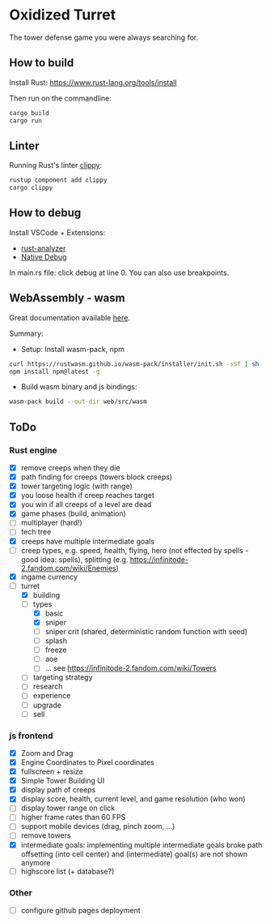 # Oxidized Turret

The tower defense game you were always searching for.

## How to build

Install Rust: https://www.rust-lang.org/tools/install

Then run on the commandline:

```bash
cargo build
cargo run
```

## Linter

Running Rust's linter [clippy](https://github.com/rust-lang/rust-clippy):
```bash
rustup component add clippy
cargo clippy
```

## How to debug

Install VSCode + Extensions:

- [rust-analyzer](https://marketplace.visualstudio.com/items?itemName=rust-lang.rust-analyzer)
- [Native Debug](https://marketplace.visualstudio.com/items?itemName=webfreak.debug)

In main.rs file: click debug at line 0. You can also use breakpoints.

## WebAssembly - wasm

Great documentation available [here](https://rustwasm.github.io/docs/book/game-of-life/introduction.html).

Summary:

- Setup: Install wasm-pack, npm

```bash
curl https://rustwasm.github.io/wasm-pack/installer/init.sh -sSf | sh
npm install npm@latest -g
```

- Build wasm binary and js bindings:

```bash
wasm-pack build --out-dir web/src/wasm
```

## ToDo

### Rust engine

- [x] remove creeps when they die
- [x] path finding for creeps (towers block creeps)
- [x] tower targeting logic (with range)
- [x] you loose health if creep reaches target
- [x] you win if all creeps of a level are dead
- [x] game phases (build, animation)
- [ ] multiplayer (hard!)
- [ ] tech tree
- [x] creeps have multiple intermediate goals
- [ ] creep types, e.g. speed, health, flying, hero (not effected by spells - good idea: spells), splitting (e.g. https://infinitode-2.fandom.com/wiki/Enemies)
- [x] ingame currency
- [ ] turret
  - [x] building
  - [ ] types
    - [x] basic
    - [x] sniper
    - [ ] sniper crit (shared, deterministic random function with seed)
    - [ ] splash
    - [ ] freeze
    - [ ] aoe
    - [ ] ... see https://infinitode-2.fandom.com/wiki/Towers
  - [ ] targeting strategy
  - [ ] research
  - [ ] experience
  - [ ] upgrade
  - [ ] sell

### js frontend

- [x] Zoom and Drag
- [x] Engine Coordinates to Pixel coordinates
- [x] fullscreen + resize
- [x] Simple Tower Building UI
- [x] display path of creeps
- [x] display score, health, current level, and game resolution (who won)
- [ ] display tower range on click
- [ ] higher frame rates than 60 FPS
- [ ] support mobile devices (drag, pinch zoom, ...)
- [ ] remove towers
- [x] intermediate goals: implementing multiple intermediate goals broke path offsetting (into cell center) and (intermediate) goal(s) are not shown anymore
- [ ] highscore list (+ database?)

### Other

- [ ] configure github pages deployment
